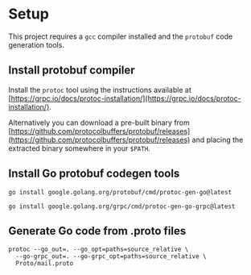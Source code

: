 # Setup

This project requires a `gcc` compiler installed and the `protobuf` code generation tools.

## Install protobuf compiler

Install the `protoc` tool using the instructions available at [https://grpc.io/docs/protoc-installation/](https://grpc.io/docs/protoc-installation/).

Alternatively you can download a pre-built binary from [https://github.com/protocolbuffers/protobuf/releases](https://github.com/protocolbuffers/protobuf/releases) and placing the extracted binary somewhere in your `$PATH`.

## Install Go protobuf codegen tools

`go install google.golang.org/protobuf/cmd/protoc-gen-go@latest`

`go install google.golang.org/grpc/cmd/protoc-gen-go-grpc@latest`

## Generate Go code from .proto files

```
protoc --go_out=. --go_opt=paths=source_relative \
  --go-grpc_out=. --go-grpc_opt=paths=source_relative \
  Proto/mail.proto
```


